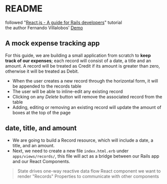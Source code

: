 # README

followed "[React.js - A guide for Rails developers](https://www.airpair.com/reactjs/posts/reactjs-a-guide-for-rails-developers)" tutorial  
the author Fernando Villalobos' [Demo](https://github.com/fervisa/accounts-react-rails)

## A mock expense tracking app

For this guide, we are building a small application from scratch to **keep track of our expenses**; each record will consist of a date, a title and an amount. A record will be treated as Credit if its amount is greater than zero, otherwise it will be treated as Debit.

+ When the user creates a new record through the horizontal form, it will be appended to the records table
+ The user will be able to inline-edit any existing record
+ Clicking on any *Delete* button will remove the associated record from the table
+ Adding, editing or removing an existing record will update the amount of boxes at the top of the page

## date, title, and amount

+ We are going to build a Record resource, which will include a date, a title, and an amount.
+ Next, we need to create a new file `index.html.erb` under `apps/views/records/`, this file will act as a bridge between our Rails app and our React Components.

> State drives one-way reactive data flow
> React component we want to render "Records"
> Properties to communicate with other components
